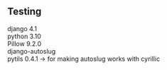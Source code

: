 ## Testing

django 4.1 \
python 3.10\
Pillow 9.2.0\
django-autoslug\
pytils 0.4.1 -> for making autoslug works with cyrillic 